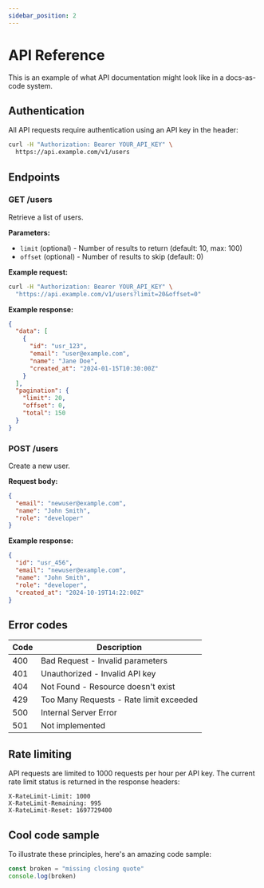 ```yaml
---
sidebar_position: 2
---
```


# API Reference

This is an example of what API documentation might look like in a docs-as-code system.

## Authentication

All API requests require authentication using an API key in the header:

```bash
curl -H "Authorization: Bearer YOUR_API_KEY" \
  https://api.example.com/v1/users
```

## Endpoints

### GET /users

Retrieve a list of users.

**Parameters:**

- `limit` (optional) - Number of results to return (default: 10, max: 100)
- `offset` (optional) - Number of results to skip (default: 0)

**Example request:**

```bash
curl -H "Authorization: Bearer YOUR_API_KEY" \
  "https://api.example.com/v1/users?limit=20&offset=0"
```

**Example response:**

```json
{
  "data": [
    {
      "id": "usr_123",
      "email": "user@example.com",
      "name": "Jane Doe",
      "created_at": "2024-01-15T10:30:00Z"
    }
  ],
  "pagination": {
    "limit": 20,
    "offset": 0,
    "total": 150
  }
}
```

### POST /users

Create a new user.

**Request body:**

```json
{
  "email": "newuser@example.com",
  "name": "John Smith",
  "role": "developer"
}
```

**Example response:**

```json
{
  "id": "usr_456",
  "email": "newuser@example.com",
  "name": "John Smith",
  "role": "developer",
  "created_at": "2024-10-19T14:22:00Z"
}
```

## Error codes

| Code | Description |
|------|-------------|
| 400 | Bad Request - Invalid parameters |
| 401 | Unauthorized - Invalid API key |
| 404 | Not Found - Resource doesn't exist |
| 429 | Too Many Requests - Rate limit exceeded |
| 500 | Internal Server Error |  
| 501 | Not implemented |

## Rate limiting

API requests are limited to 1000 requests per hour per API key. The current rate limit status is returned in the response headers:

```
X-RateLimit-Limit: 1000
X-RateLimit-Remaining: 995
X-RateLimit-Reset: 1697729400
```

## Cool code sample

To illustrate these principles, here's an amazing code sample:

```javascript
const broken = "missing closing quote"
console.log(broken)
```
